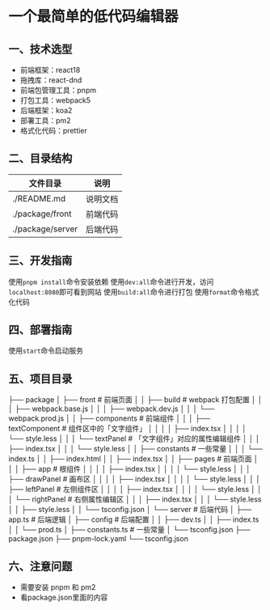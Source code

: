 # 一个最简单的低代码编辑器

## 一、技术选型
- 前端框架：react18
- 拖拽库：react-dnd
- 前端包管理工具：pnpm
- 打包工具：webpack5
- 后端框架：koa2
- 部署工具：pm2
- 格式化代码：prettier

## 二、目录结构

| 文件目录         | 说明                               |
| ---------------- | ---------------------------------- |
| ./README.md      | 说明文档                           |
| ./package/front | 前端代码                         |
| ./package/server | 后端代码                         |

## 三、开发指南

使用`pnpm install`命令安装依赖
使用`dev:all`命令进行开发，访问`localhost:8080`即可看到网站
使用`build:all`命令进行打包
使用`format`命令格式化代码

## 四、部署指南

使用`start`命令启动服务


## 五、项目目录

├── package
│   ├── front # 前端页面
│   │   ├── build # webpack 打包配置
│   │   │   ├── webpack.base.js
│   │   │   ├── webpack.dev.js
│   │   │   └── webpack.prod.js
│   │   ├── components # 前端组件
│   │   │   ├── textComponent # 组件区中的「文字组件」
│   │   │   │   ├── index.tsx
│   │   │   │   └── style.less
│   │   │   └── textPanel # 「文字组件」对应的属性编辑组件
│   │   │       ├── index.tsx
│   │   │       └── style.less
│   │   ├── constants # 一些常量
│   │   │   └── index.ts
│   │   ├── index.html
│   │   ├── index.tsx
│   │   ├── pages # 前端页面
│   │   │   ├── app # 根组件
│   │   │   │   ├── index.tsx
│   │   │   │   └── style.less
│   │   │   ├── drawPanel # 画布区
│   │   │   │   ├── index.tsx
│   │   │   │   └── style.less
│   │   │   ├── leftPanel # 左侧组件区
│   │   │   │   ├── index.tsx
│   │   │   │   └── style.less
│   │   │   └── rightPanel # 右侧属性编辑区
│   │   │       ├── index.tsx
│   │   │       └── style.less
│   │   ├── style.less
│   │   └── tsconfig.json
│   └── server # 后端代码
│       ├── app.ts # 后端逻辑
│       ├── config # 后端配置
│       │   ├── dev.ts
│       │   ├── index.ts
│       │   └── prod.ts
│       ├── constants.ts # 一些常量
│       └── tsconfig.json
├── package.json
├── pnpm-lock.yaml
└── tsconfig.json

## 六、注意问题
- 需要安装 pnpm  和  pm2
- 看package.json里面的内容
